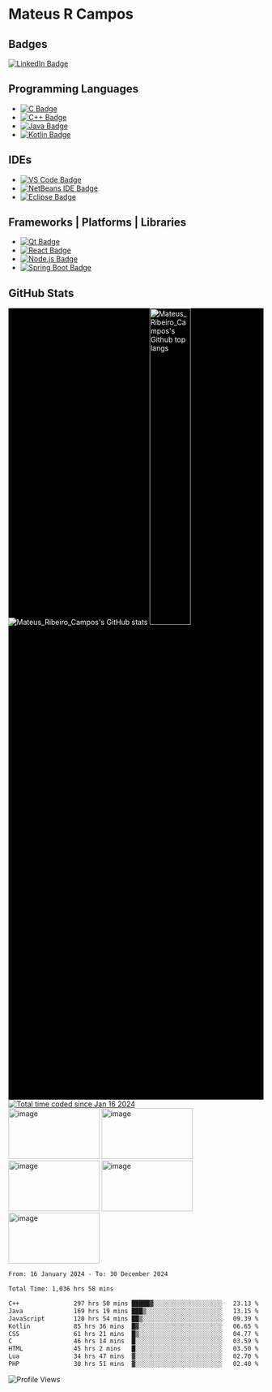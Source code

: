 # Mateus R Campos

## Badges
[![LinkedIn Badge](https://img.shields.io/badge/LinkedIn-blue?style=for-the-badge&logo=linkedin&logoColor=white)](https://www.linkedin.com/in/mateus-ribeiro-de-campos-6a135331)

## Programming Languages
- [![C Badge](https://img.shields.io/badge/c-%2300599C.svg?style=for-the-badge&logo=c&logoColor=white)](https://learn.microsoft.com/en-us/cpp/c-language/?view=msvc-170)
- [![C++ Badge](https://img.shields.io/badge/c++-%2300599C.svg?style=for-the-badge&logo=c%2B%2B&logoColor=white)](https://learn.microsoft.com/en-us/cpp/cpp/?view=msvc-170)
- [![Java Badge](https://img.shields.io/badge/java-%23ED8B00.svg?style=for-the-badge&logo=openjdk&logoColor=white)](https://dev.java/)
- [![Kotlin Badge](https://img.shields.io/badge/Kotlin-0095D5?&style=for-the-badge&logo=kotlin&logoColor=white)](https://kotlinlang.org/docs/home.html)

## IDEs
- [![VS Code Badge](https://img.shields.io/badge/Visual%20Studio%20Code-0078d7.svg?style=for-the-badge&logo=visual-studio-code&logoColor=white)](https://code.visualstudio.com/docs)
- [![NetBeans IDE Badge](https://img.shields.io/badge/NetBeansIDE-1B6AC6.svg?style=for-the-badge&logo=apache-netbeans-ide&logoColor=white)](https://netbeans.apache.org/front/main/)
- [![Eclipse Badge](https://img.shields.io/badge/Eclipse-2C2255?style=for-the-badge&logo=eclipse&logoColor=white)](https://www.eclipse.org/documentation/)

## Frameworks | Platforms | Libraries
- [![Qt Badge](https://img.shields.io/badge/Qt-%23217346.svg?style=for-the-badge&logo=Qt&logoColor=white)](https://doc.qt.io/)
- [![React Badge](https://img.shields.io/badge/react-%2320232a.svg?style=for-the-badge&logo=react&logoColor=%2361DAFB)](https://react.dev/)
- [![Node.js Badge](https://img.shields.io/badge/node.js-6DA55F?style=for-the-badge&logo=node.js&logoColor=white)](https://nodejs.org/en)
- [![Spring Boot Badge](https://img.shields.io/badge/Spring_Boot-F2F4F9?style=for-the-badge&logo=spring-boot)](https://docs.spring.io/spring-boot/docs/current/reference/htmlsingle/)

## GitHub Stats
<div style="background-color: #000000; color: #ffffff; display: inline-block; align-items: stretch;">
  <div style="flex: 1;">
    <img src="https://github-readme-stats-sigma-five.vercel.app/api?username=mateusribeirocampos&show_icons=true&theme=dark" alt="Mateus_Ribeiro_Campos's GitHub stats" style="max-width: 70%;">
    <img src="https://github-readme-stats-sigma-five.vercel.app/api/top-langs/?username=mateusribeirocampos&layout=compact&theme=dark" alt="Mateus_Ribeiro_Campos's Github top langs" style="width: 40%;">
  </div>
</div>
<div>
<div>
  <a href="https://wakatime.com/@018d1435-2bbc-41f2-9c8e-18d6109531a4"><img src="https://wakatime.com/badge/user/018d1435-2bbc-41f2-9c8e-18d6109531a4.svg" alt="Total time coded since Jan 16 2024" /></a>
</div>
  <a>
    <img height="100" src="https://media1.giphy.com/media/v1.Y2lkPTc5MGI3NjExbDl4M29pdXFwbDZqenNpYzc3eGhhNWRhdTJ2ZTJsNDk0cjh5aHJ1biZlcD12MV9pbnRlcm5hbF9naWZfYnlfaWQmY3Q9Zw/g3ZNwrm5x7StwjChYA/giphy.webp" width="180" alt="image">
    <img height="100" src="https://media1.giphy.com/media/v1.Y2lkPTc5MGI3NjExbDl4M29pdXFwbDZqenNpYzc3eGhhNWRhdTJ2ZTJsNDk0cjh5aHJ1biZlcD12MV9pbnRlcm5hbF9naWZfYnlfaWQmY3Q9Zw/g3ZNwrm5x7StwjChYA/giphy.webp" width="180" alt="image">
    <img height="100" src="https://media1.giphy.com/media/v1.Y2lkPTc5MGI3NjExbDl4M29pdXFwbDZqenNpYzc3eGhhNWRhdTJ2ZTJsNDk0cjh5aHJ1biZlcD12MV9pbnRlcm5hbF9naWZfYnlfaWQmY3Q9Zw/g3ZNwrm5x7StwjChYA/giphy.webp" width="180" alt="image">
    <img height="100" src="https://media1.giphy.com/media/v1.Y2lkPTc5MGI3NjExbDl4M29pdXFwbDZqenNpYzc3eGhhNWRhdTJ2ZTJsNDk0cjh5aHJ1biZlcD12MV9pbnRlcm5hbF9naWZfYnlfaWQmY3Q9Zw/g3ZNwrm5x7StwjChYA/giphy.webp" width="180" alt="image">
    <img height="100" src="https://media1.giphy.com/media/v1.Y2lkPTc5MGI3NjExbDl4M29pdXFwbDZqenNpYzc3eGhhNWRhdTJ2ZTJsNDk0cjh5aHJ1biZlcD12MV9pbnRlcm5hbF9naWZfYnlfaWQmY3Q9Zw/g3ZNwrm5x7StwjChYA/giphy.webp" width="180" alt="image">
  </a>
</div>
<!--START_SECTION:waka-->

```txt
From: 16 January 2024 - To: 30 December 2024

Total Time: 1,036 hrs 58 mins

C++               297 hrs 50 mins █████▓░░░░░░░░░░░░░░░░░░░   23.13 %
Java              169 hrs 19 mins ███▒░░░░░░░░░░░░░░░░░░░░░   13.15 %
JavaScript        120 hrs 54 mins ██▒░░░░░░░░░░░░░░░░░░░░░░   09.39 %
Kotlin            85 hrs 36 mins  █▓░░░░░░░░░░░░░░░░░░░░░░░   06.65 %
CSS               61 hrs 21 mins  █▒░░░░░░░░░░░░░░░░░░░░░░░   04.77 %
C                 46 hrs 14 mins  █░░░░░░░░░░░░░░░░░░░░░░░░   03.59 %
HTML              45 hrs 2 mins   █░░░░░░░░░░░░░░░░░░░░░░░░   03.50 %
Lua               34 hrs 47 mins  ▓░░░░░░░░░░░░░░░░░░░░░░░░   02.70 %
PHP               30 hrs 51 mins  ▓░░░░░░░░░░░░░░░░░░░░░░░░   02.40 %
```

<!--END_SECTION:waka-->

![Profile Views](https://komarev.com/ghpvc/?username=mateusribeirocampos&color=grey)
